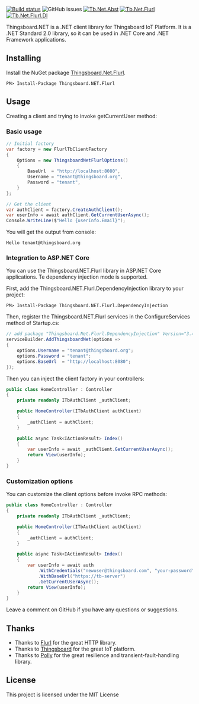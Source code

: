 [![Build status](https://ci.appveyor.com/api/projects/status/6yuxsfe71po3ofqg?svg=true)](https://ci.appveyor.com/project/nepton/thingsboard-net)
![GitHub issues](https://img.shields.io/github/issues/nepton/thingsboard-net.svg)
[![Tb.Net.Abst](https://img.shields.io/nuget/v/Thingsboard.Net.Flurl.svg?label=Tb.Net.Abst)](https://www.nuget.org/packages/Thingsboard.Net.Abstractions/)
[![Tb.Net.Flurl](https://img.shields.io/nuget/v/Thingsboard.Net.Flurl.svg?label=Tb.Net.Flurl)](https://www.nuget.org/packages/Thingsboard.Net.Flurl/)
[![Tb.Net.Flurl.DI](https://img.shields.io/nuget/v/Thingsboard.Net.Flurl.DependencyInjection.svg?label=Tb.Net.Flurl.DI)](https://www.nuget.org/packages/Thingsboard.Net.Flurl.DependencyInjection/)

Thingsboard.NET is a .NET client library for Thingsboard IoT Platform. It is a .NET Standard 2.0 library, so it can be used in .NET Core and .NET Framework applications.

## Installing
Install the NuGet package [Thingsboard.Net.Flurl](https://www.nuget.org/packages/Thingsboard.NET.Flurl/).

```
PM> Install-Package Thingsboard.NET.Flurl
```

## Usage
Creating a client and trying to invoke getCurrentUser method:

### Basic usage
```csharp
// Initial factory
var factory = new FlurlTbClientFactory
{
    Options = new ThingsboardNetFlurlOptions()
    {
        BaseUrl  = "http://localhost:8080",
        Username = "tenant@thingsboard.org",
        Password = "tenant",
    }
};

// Get the client
var authClient = factory.CreateAuthClient();
var userInfo = await authClient.GetCurrentUserAsync();
Console.WriteLine($"Hello {userInfo.Email}");
```

You will get the output from console:
```
Hello tenant@thingsboard.org
```

### Integration to ASP.NET Core
You can use the Thingsboard.NET.Flurl library in ASP.NET Core applications. Te dependency injection mode is supported.

First, add the Thingsboard.NET.Flurl.DependencyInjection library to your project:

```
PM> Install-Package Thingsboard.NET.Flurl.DependencyInjection
```

Then, register the Thingsboard.NET.Flurl services in the ConfigureServices method of Startup.cs:

```csharp
// add package "Thingsboard.Net.Flurl.DependencyInjection" Version="3.4.1.1"
serviceBuilder.AddThingsboardNet(options =>
{
    options.Username = "tenant@thingsboard.org";
    options.Password = "tenant";
    options.BaseUrl  = "http://localhost:8080";
});
```

Then you can inject the client factory in your controllers:

```csharp
public class HomeController : Controller
{
    private readonly ITbAuthClient _authClient;

    public HomeController(ITbAuthClient authClient)
    {
        _authClient = authClient;
    }

    public async Task<IActionResult> Index()
    {
        var userInfo = await _authClient.GetCurrentUserAsync();
        return View(userInfo);
    }
}
```

### Customization options
You can customize the client options before invoke RPC methods:

```csharp
public class HomeController : Controller
{
    private readonly ITbAuthClient _authClient;

    public HomeController(ITbAuthClient authClient)
    {
        _authClient = authClient;
    }

    public async Task<IActionResult> Index()
    {
        var userInfo = await auth
            .WithCredentials("newuser@thingsboard.com", "your-password")
            .WithBaseUrl("https://tb-server")
            .GetCurrentUserAsync();
        return View(userInfo);
    }
}
```

Leave a comment on GitHub if you have any questions or suggestions.

## Thanks
* Thanks to [Flurl](https://flurl.dev/) for the great HTTP library.
* Thanks to [Thingsboard](https://thingsboard.io/) for the great IoT platform.
* Thanks to [Polly](https://github.com/App-vNext/Polly) for the great resilience and transient-fault-handling library.

## License
This project is licensed under the MIT License
